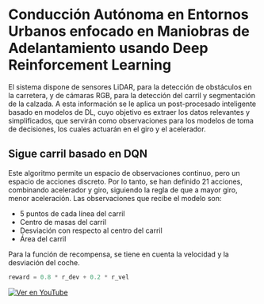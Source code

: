 # Conducción Autónoma en Entornos Urbanos enfocado en Maniobras de Adelantamiento usando Deep Reinforcement Learning

El sistema dispone de sensores LiDAR, para la detección de obstáculos en la carretera, y de cámaras RGB, para la detección del carril y segmentación de la calzada. A esta información se le aplica un post-procesado inteligente basado en modelos de DL, cuyo objetivo es extraer los datos relevantes y simplificados, que servirán como observaciones para los modelos de toma de decisiones, los cuales actuarán en el giro y el acelerador.

## Sigue carril basado en DQN

Este algoritmo permite un espacio de observaciones continuo, pero un espacio de acciones discreto. Por lo tanto, se han definido 21 acciones, combinando acelerador y giro, siguiendo la regla de que a mayor giro, menor aceleración. Las observaciones que recibe el modelo son:
- 5 puntos de cada línea del carril  
- Centro de masas del carril  
- Desviación con respecto al centro del carril  
- Área del carril  

Para la función de recompensa, se tiene en cuenta la velocidad y la desviación del coche.  
```python
reward = 0.8 * r_dev + 0.2 * r_vel
 ```

[![Ver en YouTube](https://img.youtube.com/vi/rzy2Vg57zA8/0.jpg)](https://www.youtube.com/watch?v=rzy2Vg57zA8)
